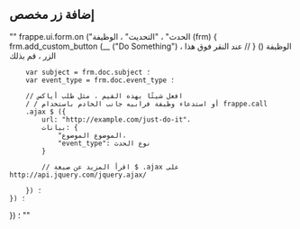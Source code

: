 ## إضافة زر مخصص

""
frappe.ui.form.on ("الحدث" ، "التحديث" ، الوظيفة (frm) {
    frm.add_custom_button (__ ("Do Something") ، الوظيفة () {
        // عند النقر فوق هذا الزر ، قم بذلك

        var subject = frm.doc.subject ؛
        var event_type = frm.doc.event_type ؛

        // افعل شيئًا بهذه القيم ، مثل طلب أياكس
        / / أو استدعاء وظيفة فرابيه جانب الخادم باستخدام frappe.call
        .ajax $ ({
            url: "http://example.com/just-do-it"،
            بيانات: {
                "الموضوع الموضوع،
                "event_type": نوع الحدث
            }

            // اقرأ المزيد عن صيغة $ .ajax على http://api.jquery.com/jquery.ajax/

        }) ؛
    }) ؛
}) ؛
""